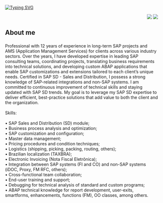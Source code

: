 <p align="left">
  <a href="https://git.io/typing-svg">
    <img src="https://readme-typing-svg.demolab.com?font=Fira+Code&weight=600&size=25&pause=1000&color=ffffff&random=false&width=635&height=50&lines=Hi+there,+welcome+to+my+Github+profile!" alt="Typing SVG">
  </a>
</p>

<p></p>
<div align="right">
 <a href:"https://www.linkedin.com/in/billydavanse"><img src="https://img.shields.io/badge/LinkedIn-0077B5?style=for-the-badge&logo=linkedin&logoColor=white"></a>
<a href = "mailto:billydavanse.stays826@passinbox.com"><img src="https://img.shields.io/badge/ProtonMail-8B89CC?style=for-the-badge&logo=protonmail&logoColor=white"></a>
</div>
                                                  
<h2 align="left">About me</h2>

###

<p align="left">
Professional with 12 years of experience in long-term SAP projects and AMS (Application Management Services) for clients across various industry sectors. Over the years, I have developed expertise in leading SAP consulting teams, coordinating projects, translating business requirements into technical solutions, and developing custom ABAP applications that enable SAP customizations and extensions tailored to each client’s unique needs. Certified in SAP SD - Sales and Distribution, I possess a strong knowledge of SAP-related integrations and non-SAP systems. I am committed to continuous improvement of technical skills and staying updated with SAP SD trends. My goal is to leverage my SAP SD expertise to deliver efficient, best-practice solutions that add value to both the client and the organization.
<br><br>
Skills:
<br><br>
•	SAP Sales and Distribution (SD) module;<br>
•	Business process analysis and optimization;<br>
•	SAP customization and configuration;<br>
•	Master data management;<br>
•	Pricing procedures and condition techniques;<br>
•	Logistics (shipping, picking, packing, routing, others);<br>
•	Brazilian localization (TAXBRA);<br>
•	Electronic Invoicing (Nota Fiscal Eletrônica);<br>
•	Integration between SAP systems (FI and CO) and non-SAP systems (iDOC, Proxy, FM RFC, others);<br>
•	Cross-functional team collaboration;<br>
•	End-user training and support;<br>
•	Debugging for technical analysis of standard and custom programs;<br>
•	ABAP technical knowledge for report development, user-exits, smartforms, enhancements, functions (FM), OO classes, among others.</p>

###
